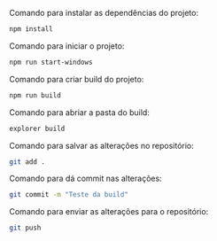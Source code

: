 Comando para instalar as dependências do projeto:

```bash
npm install 
```

Comando para iniciar o projeto:

```bash
npm run start-windows
```

Comando para criar build do projeto:

```bash
npm run build
```

Comando para abriar a pasta do build:

```bash
explorer build
```

Comando para salvar as alterações no repositório:

```bash
git add .
```

Comando para dá commit nas alterações:

```bash
git commit -m "Teste da build"
```

Comando para enviar as alterações para o repositório:

```bash
git push
```